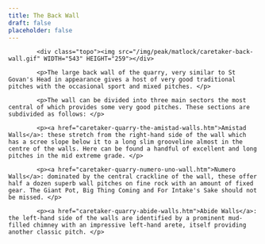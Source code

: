 ```yaml
---
title: The Back Wall
draft: false
placeholder: false
---
```




            <div class="topo"><img src="/img/peak/matlock/caretaker-back-wall.gif" WIDTH="543" HEIGHT="259"></div>

            <p>The large back wall of the quarry, very similar to St Govan's Head in appearance gives a host of very good traditional pitches with the occasional sport and mixed pitches. </p>

            <p>The wall can be divided into three main sectors the most central of which provides some very good pitches. These sections are subdivided as follows: </p>

            <p><a href="caretaker-quarry-the-amistad-walls.htm">Amistad Walls</a>: these stretch from the right-hand side of the wall which has a scree slope below it to a long slim grooveline almost in the centre of the walls. Here can be found a handful of excellent and long pitches in the mid extreme grade. </p>

            <p><a href="caretaker-quarry-numero-uno-wall.htm">Numero Walls</a>: dominated by the central crackline of the wall, these offer half a dozen superb wall pitches on fine rock with an amount of fixed gear. The Giant Pot, Big Thing Coming and For Intake's Sake should not be missed. </p>

            <p><a href="caretaker-quarry-abide-walls.htm">Abide Walls</a>: the left-hand side of the walls are identified by a prominent mud-filled chimney with an impressive left-hand arete, itself providing another classic pitch. </p>



